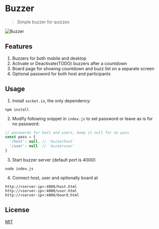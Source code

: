 # Buzzer

> Simple buzzer for quizzes

![Buzzer](https://lh3.googleusercontent.com/atUGPJ4gjPYARrncQvuxLo-6PrhPpGlRRf11imfrJlHwKNvlBztMEuRqjUFtIgX2OOJ7hlHXDKtcWtwnWsi9VHZXtnMexGJYz08oCrGaz-HqBV1Ysv-Bgh4k6eEEAeqowyC0D0qARHXCNiIWftwRwieWKQgXGREF2AKlVMdD_f7EnCOTVTwc9fFKPQuJnmodQHZxosOyW7HVOTk12k7gH2GWG6oVkqtaShXOPFwlHMsh9XaW8L7x7B-dtbQQZ545TS-2lCM35_BJd39IuOVAif913hyKDaF61NIDedQe5bt78yLOjQLpiQnV7CqCf629LyAV38HH_wszg7ZH6W8Wzx-xvstRIgatHa24U3LQNd_T0ydNMctLswSl3AYaln4Lm157nAxcLeW1pFezxWnR6Y2aj4yeYvCfqOuvR_-DZpLzr3ebl6s_AvzsRvLv8JXuN2DRqkmq4MKUhhgKx-RPvU2SoeM-LWddxo8-PKKa0PVaAIAQYVaoq-X-ioIC3sAAt9XQE8kRMQyU-CmQ9EXFDhmI1BQ7hDj-v1zTC9Ws7VM9FETMPhido1LOecGJ1cJfuIHTCQx0-BHoS_s29xrdZ0_xecjuK3ns82juKlN5Uw=w984-h808-no)

## Features
1. Buzzers for both mobile and desktop
2. Activate or Deactivate(TODO) buzzers after a countdown
3. Board page for showing countdown and buzz list on a separate screen
4. Optional password for both host and participants

## Usage
1. Install `socket.io`, the only dependency:
  ```
  npm install
  ```
2. Modify following snippet in `index.js` to set password or leave as is for no password:
  ```js
  // passwords for host and users, keep it null for no pass
  const pass = {
    '/host': null, // 'buzzerhost'
    '/user': null  // 'buzzeruser'
  }
  ```
3. Start buzzer server (default port is 4000):
  ```
  node index.js
  ```
4. Connect host, user and optionally board at
  ```
  http://<server-ip>:4000/host.html
  http://<server-ip>:4000/user.html
  http://<server-ip>:4000/board.html
  ```

## License
[MIT](LICENSE)

